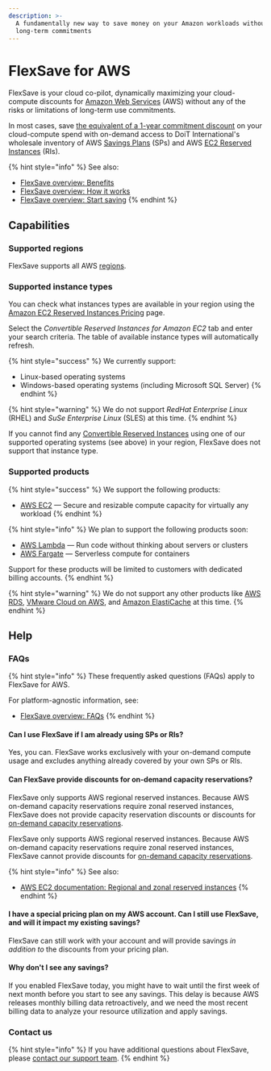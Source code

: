 ```yaml
---
description: >-
  A fundamentally new way to save money on your Amazon workloads without making
  long-term commitments
---
```


# FlexSave for AWS

FlexSave is your cloud co-pilot, dynamically maximizing your cloud-compute discounts for [Amazon Web Services][aws] (AWS) without any of the risks or limitations of long-term use commitments.

In most cases, save [the equivalent of a 1-year commitment discount](#how-much-can-i-save) on your cloud-compute spend with on-demand access to DoiT International's wholesale inventory of AWS [Savings Plans][sps] (SPs) and AWS [EC2 Reserved Instances][ris] (RIs).

{% hint style="info" %}
See also:

* [FlexSave overview: Benefits](overview.md#benefits)
* [FlexSave overview: How it works](overview.md#how-it-works)
* [FlexSave overview: Start saving](overview.md#start-saving)
{% endhint %}

## Capabilities

### Supported regions

FlexSave supports all AWS [regions](https://docs.aws.amazon.com/AWSEC2/latest/UserGuide/using-regions-availability-zones.html#concepts-available-regions).

### Supported instance types

You can check what instances types are available in your region using the [Amazon EC2 Reserved Instances Pricing](https://aws.amazon.com/ec2/pricing/reserved-instances/pricing/) page.

Select the _Convertible Reserved Instances for Amazon EC2_ tab and enter your search criteria. The table of available instance types will automatically refresh.

{% hint style="success" %}
We currently support:

* Linux-based operating systems
* Windows-based operating systems (including Microsoft SQL Server)
{% endhint %}

{% hint style="warning" %}
We do not support _RedHat Enterprise Linux_ (RHEL) and _SuSe Enterprise Linux_ (SLES) at this time.
{% endhint %}

If you cannot find any [Convertible Reserved Instances](https://docs.aws.amazon.com/whitepapers/latest/cost-optimization-reservation-models/standard-vs.-convertible-offering-classes.html) using one of our supported operating systems (see above) in your region, FlexSave does not support that instance type.

### Supported products

{% hint style="success" %}
We support the following products:

* [AWS EC2](https://aws.amazon.com/ec2/) &mdash; Secure and resizable compute capacity for virtually any workload
{% endhint %}

{% hint style="info" %}
We plan to support the following products soon:

* [AWS Lambda](https://aws.amazon.com/lambda/) &mdash; Run code without thinking about servers or clusters
* [AWS Fargate](https://aws.amazon.com/fargate/) &mdash; Serverless compute for containers

Support for these products will be limited to customers with dedicated billing accounts.
{% endhint %}

{% hint style="warning" %}
We do not support any other products like [AWS RDS](https://aws.amazon.com/rds/), [VMware Cloud on AWS](https://aws.amazon.com/vmware/), and [Amazon ElastiCache](https://aws.amazon.com/elasticache/) at this time.
{% endhint %}

## Help

### FAQs

{% hint style="info" %}
These frequently asked questions (FAQs) apply to FlexSave for AWS.

For platform-agnostic information, see:

* [FlexSave overview: FAQs](overview.md#faqs)
{% endhint %}

#### Can I use FlexSave if I am already using SPs or RIs?

Yes, you can. FlexSave works exclusively with your on-demand compute usage and excludes anything already covered by your own SPs or RIs.

#### Can FlexSave provide discounts for on-demand capacity reservations?

FlexSave only supports AWS regional reserved instances. Because AWS on-demand capacity reservations require zonal reserved instances, FlexSave does not provide capacity reservation discounts or discounts for [on-demand capacity reservations][capacity-reservations].

FlexSave only supports AWS regional reserved instances. Because AWS on-demand capacity reservations require zonal reserved instances, FlexSave cannot provide discounts for [on-demand capacity reservations][capacity-reservations].

{% hint style="info" %}
See also:

* [AWS EC2 documentation: Regional and zonal reserved instances][regional-zonal]
{% endhint %}

#### I have a special pricing plan on my AWS account. Can I still use FlexSave, and will it impact my existing savings?

FlexSave can still work with your account and will provide savings _in addition to_ the discounts from your pricing plan.

#### Why don't I see any savings?

If you enabled FlexSave today, you might have to wait until the first week of next month before you start to see any savings. This delay is because AWS releases monthly billing data retroactively, and we need the most recent billing data to analyze your resource utilization and apply savings.

### Contact us

{% hint style="info" %}
If you have additional questions about FlexSave, please [contact our support team](../services/consulting-support/).
{% endhint %}

[aws]: https://aws.amazon.com/
[capacity-reservations]: https://docs.aws.amazon.com/AWSEC2/latest/UserGuide/ec2-capacity-reservations.html
[regional-zonal]: https://docs.aws.amazon.com/AWSEC2/latest/UserGuide/reserved-instances-scope.html
[ris]: https:/aws.amazon.com/ec2/pricing/reserved-instances/
[sps]: https:/aws.amazon.com/savingsplans/
